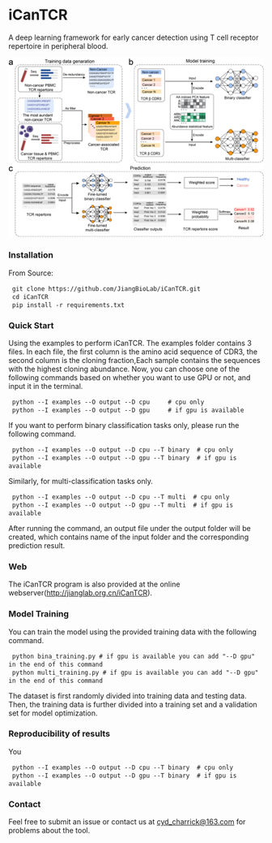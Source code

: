 # iCanTCR
A deep learning framework for early cancer detection using T cell receptor repertoire in peripheral blood.
<p float="left">
  <img src="Fig/Figure1fff.png"/>
</p>

### Installation

From Source:

```
 git clone https://github.com/JiangBioLab/iCanTCR.git
 cd iCanTCR
 pip install -r requirements.txt
```

### Quick Start
 Using the examples to perform iCanTCR. 
 The examples folder contains 3 files. In each file, the first column is the amino acid sequence 
 of CDR3, the second column is the cloning fraction,Each sample contains the sequences with the highest 
 cloning abundance. Now, you can choose one of the following commands based on whether you want to use GPU
 or not, and input it in the terminal.

   
```
 python --I examples --O output --D cpu     # cpu only
 python --I examples --O output --D gpu     # if gpu is available
```

 If you want to perform binary classification tasks only, please run the following command.
   
```
 python --I examples --O output --D cpu --T binary  # cpu only
 python --I examples --O output --D gpu --T binary  # if gpu is available
```

Similarly, for multi-classification tasks only.

```
 python --I examples --O output --D cpu --T multi  # cpu only
 python --I examples --O output --D gpu --T multi  # if gpu is available
```

After running the command, an output file under the output folder will be created, which contains 
name of the input folder and the corresponding prediction result.

### Web
 The iCanTCR program is also provided at the online webserver(http://jianglab.org.cn/iCanTCR).

### Model Training
 You can train the model using the provided training data with the following command.
   
```
 python bina_training.py # if gpu is available you can add "--D gpu" in the end of this command
 python multi_training.py # if gpu is available you can add "--D gpu" in the end of this command
```

The dataset is first randomly divided into training data and testing data. Then, the training data 
is further divided into a training set and a validation set for model optimization.

### Reproducibility of results
 You 
   
```
 python --I examples --O output --D cpu --T binary  # cpu only
 python --I examples --O output --D gpu --T binary  # if gpu is available
```


### Contact
 Feel free to submit an issue or contact us at cyd_charrick@163.com for problems about the tool.

